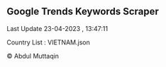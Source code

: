 

## Google Trends Keywords Scraper 
 
Last Update 23-04-2023 , 13:47:11

Country List :
VIETNAM.json



© Abdul Muttaqin 
